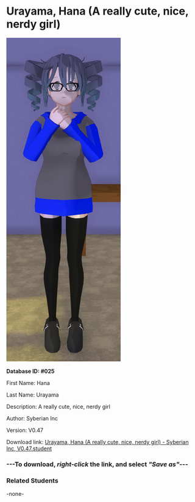 # Urayama, Hana (A really cute, nice, nerdy girl)

<img src="Files/Urayama, Hana (A really cute, nice, nerdy girl).png" title="Urayama, Hana (A really cute, nice, nerdy girl) - Syberian Inc, V0.47">

**Database ID: #025**

First Name: Hana

Last Name: Urayama

Description: A really cute, nice, nerdy girl

Author: Syberian Inc

Version: V0.47

Download link: <a href="https://raw.githubusercontent.com/Arbiter1223/Daigaku-Gurashi-Custom-Students/master/Students/Files/Urayama%2C%20Hana%20(A%20really%20cute%2C%20nice%2C%20nerdy%20girl)%20-%20Syberian%20Inc%2C%20V0.47.student">Urayama, Hana (A really cute, nice, nerdy girl) - Syberian Inc, V0.47.student</a>

### ---**To download, _right-click_ the link, and select _"Save as"_**---

### Related Students

-none-
